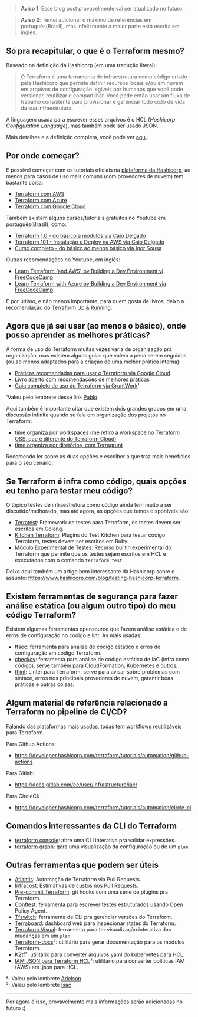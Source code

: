 > **Aviso 1**: Esse blog post provavelmente vai ser atualizado no futuro.

> **Aviso 2**: Tentei adicionar o máximo de referências em português(Brasil), mas infelizmente a maior parte está escrita em inglês.

## Só pra recapitular, o que é o Terraform mesmo?
Baseado na definição da Hashicorp (em uma tradução literal):

> O Terraform é uma ferramenta de infraestrutura como código criado pela Hashicorp que permite definir recursos locais e/ou em nuvem em arquivos de configuração legíveis por humanos que você pode versionar, reutilizar e compartilhar. Você pode então usar um fluxo de trabalho consistente para provisionar e gerenciar todo ciclo de vida da sua infraestrutura.

A linguagem usada para escrever esses arquivos é o HCL (_Hashicorp Configuration Language_), mas também pode ser usado JSON.

Mais detalhes e a definição completa, você pode ver [aqui](https://developer.hashicorp.com/terraform/intro).

## Por onde começar?
É possível começar com os tutoriais oficiais na [plataforma da Hashicorp](https://developer.hashicorp.com/terraform/tutorials), ao menos para casos de uso mais comuns (com provedores de nuvem) tem bastante coisa:
* [Terraform com AWS](https://developer.hashicorp.com/terraform/tutorials/aws-get-started)
* [Terraform com Azure](https://developer.hashicorp.com/terraform/tutorials/azure-get-started)
* [Terraform com Google Cloud](https://developer.hashicorp.com/terraform/tutorials/gcp-get-started)

Também existem alguns cursos/tutoriais gratuitos no Youtube em português(Brasil), como:
* [Terraform 1.0 - do básico a módulos via Caio Delgado](https://www.youtube.com/watch?v=b7vbsx-pPJg)
* [Terraform 101 - Instalação e Deploy na AWS via Caio Delgado](https://www.youtube.com/watch?v=bYvdJKTwx_I)
* [Curso completo - do básico ao menos básico via Igor Sousa](https://www.youtube.com/watch?v=JayShFpuRdY&list=PLVGIivuHGmJpyciRgdZ-x4avdzlsdCTmH)

Outras recomendações no Youtube, em inglês:
* [Learn Terraform (and AWS) by Building a Dev Environment vi FreeCodeCamp](https://www.youtube.com/watch?v=iRaai1IBlB0)
* [Learn Terraform with Azure by Building a Dev Environment via FreeCodeCamp ](https://www.youtube.com/watch?v=V53AHWun17s)

E por último, e não menos importante, para quem gosta de livros, deixo a recomendação do [Terraform Up & Running](https://www.terraformupandrunning.com/).

## Agora que já sei usar (ao menos o básico), onde posso aprender as melhores práticas?
A forma de uso do Terraform muitas vezes varia de organização pra organização, mas existem alguns guias que valem a pena serem seguidos (ou ao menos adaptados para a criação de uma melhor prática interna):
* [Práticas recomendadas para usar o Terraform via Google Cloud](https://cloud.google.com/docs/terraform/best-practices-for-terraform?hl=pt-br#operational-best-practices)
* [Livro aberto com recomendações de melhores práticas](https://www.terraform-best-practices.com/v/ptbr/)
* [Guia completo de uso do Terraform via GruntWork](https://blog.gruntwork.io/a-comprehensive-guide-to-terraform-b3d32832baca)¹ 
     
¹Valeu pelo lembrete desse link [Pablo](https://www.linkedin.com/in/pmmenezes/).

Aqui também é importante citar que existem dois grandes grupos em uma discussão infinita quando se fala em organização dos projetos no Terraform:
* [time organiza por workspaces (me refiro a workspace no Terraform OSS, que é diferente do Terraform Cloud)](https://developer.hashicorp.com/terraform/cli/workspaces)
* [time organiza por diretórios, com Terragrunt](https://terragrunt.gruntwork.io/)

Recomendo ler sobre as duas opções e escolher a que traz mais benefícios para o seu cenário.

## Se Terraform é infra como código, quais opções eu tenho para testar meu código?

O tópico testes de infraestrutura como código ainda tem muito a ser discutido/melhorado, mas até agora, as opções que temos disponíveis são:
* [Terratest](https://terratest.gruntwork.io/): Framework de testes para Terraform, os testes devem ser escritos em Golang.
* [Kitchen Terraform](https://newcontext-oss.github.io/kitchen-terraform/getting_started.html): Plugins do Test Kitchen para testar código Terraform, testes devem ser escritos em Ruby.
* [Módulo Experimental de Testes](https://developer.hashicorp.com/terraform/language/modules/testing-experiment): Recurso builtin experimental do Terraform que permite que os testes sejam escritos em HCL e executados com o comando `terraform test`.

Deixo aqui também um artigo bem interessante da Hashicorp sobre o assunto: https://www.hashicorp.com/blog/testing-hashicorp-terraform.

## Existem ferramentas de segurança para fazer análise estática (ou algum outro tipo) do meu código Terraform?
Existem algumas ferramentas opensource que fazem análise estática e de erros de configuração no código e lint.
As mais usadas:
* [tfsec](https://github.com/aquasecurity/tfsec): ferramenta para análise de código estático e erros de configuração em código Terraform.
* [checkov](https://github.com/bridgecrewio/checkov): ferramenta para análise de código estático de IaC (infra como código), serve também para CloudFormation, Kubernetes e outros.
* [tflint](https://github.com/terraform-linters/tflint): Linter para Terraform, serve para avisar sobre problemas com sintaxe, erros nos principais provedores de nuvem, garantir boas práticas e outras coisas.

## Algum material de referência relacionado a Terraform no pipeline de CI/CD?
Falando das plataformas mais usadas, todas tem workflows reutilizáveis para Terraform.

Para Github Actions:
* https://developer.hashicorp.com/terraform/tutorials/automation/github-actions

Para Gitlab:
* https://docs.gitlab.com/ee/user/infrastructure/iac/

Para CircleCI:
* https://developer.hashicorp.com/terraform/tutorials/automation/circle-ci

## Comandos interessantes da CLI do Terraform
* [terraform console](https://developer.hashicorp.com/terraform/cli/commands/console): abre uma CLI interativa pra validar expressões.
* [terraform graph](https://developer.hashicorp.com/terraform/cli/commands/graph): gera uma visualização da configuração ou de um `plan`.

## Outras ferramentas que podem ser úteis
* [Atlantis](https://www.runatlantis.io/): Automação de Terraform via Pull Requests.
* [Infracost](https://github.com/infracost/infracost): Estimativas de custos nos Pull Requests.
* [Pre-commit Terraform](https://github.com/antonbabenko/pre-commit-terraform): git hooks com uma série de plugins pra Terraform.
* [Conftest](https://www.conftest.dev/): ferramenta para escrever testes estruturados usando Open Policy Agent.
* [Tfswitch](https://github.com/warrensbox/terraform-switcher): ferramenta de CLI pra gerenciar versões do Terraform.
* [Terraboard](https://github.com/camptocamp/terraboard): dashboard web para inspecionar states do Terraform.
* [Terraform Visual](https://github.com/hieven/terraform-visual): ferramenta para ter visualização interativa das mudanças em um `plan`.
* [Terraform-docs](https://terraform-docs.io/)²: utilitário para gerar documentação para os módulos Terraform.
* [K2tf](https://github.com/sl1pm4t/k2tf)³: utilitário para converter arquivos yaml do kubernetes para HCL.
* [IAM JSON para Terraform HCL](https://flosell.github.io/iam-policy-json-to-terraform/)³: utilitário para converter políticas IAM (AWS) em .json para HCL.

²: Valeu pelo lembrete [Arielson](https://www.linkedin.com/in/arielson-oliveira-91a73b1b1)   
³: Valeu pelo lembrete [Isac](https://www.linkedin.com/in/isaccavalcante)

---
Por agora é isso, provavelmente mais informações serão adicionadas no futuro :)


